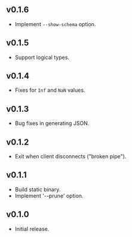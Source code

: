 ## v0.1.6

 - Implement `--show-schema` option.

## v0.1.5

 - Support logical types.

## v0.1.4

 - Fixes for `Inf` and `NaN` values.

## v0.1.3

 - Bug fixes in generating JSON.

## v0.1.2

 - Exit when client disconnects ("broken pipe").

## v0.1.1

 - Build static binary.
 - Implement '--prune' option.

## v0.1.0

 - Initial release.
